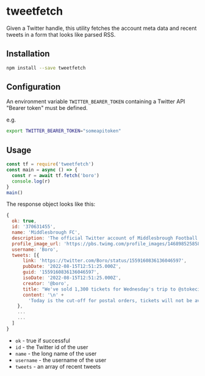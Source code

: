 # tweetfetch

Given a Twitter handle, this utility fetches the account meta data and recent tweets in a form that looks like parsed RSS.

## Installation

```sh
npm install --save tweetfetch
```

## Configuration

An environment variable `TWITTER_BEARER_TOKEN` containing a Twitter API "Bearer token" must be defined.

e.g.

```sh
export TWITTER_BEARER_TOKEN="someapitoken"
```

## Usage

```js
const tf = require('tweetfetch')
const main = async () => {
  const r = await tf.fetch('boro')
  console.log(r)
}
main()
```

The response object looks like this:

```js
{
  ok: true,
  id: '370631455',
  name: 'Middlesbrough FC',
  description: 'The official Twitter account of Middlesbrough Football Club 🔴⚪️⚽️ #UTB',
  profile_image_url: 'https://pbs.twimg.com/profile_images/1468985258582458368/NlMGxaXn_normal.jpg',
  username: 'Boro',
  tweets: [{
      link: 'https://twitter.com/Boro/status/1559160836136046597',
      pubDate: '2022-08-15T12:51:25.000Z',
      guid: '1559160836136046597',
      isoDate: '2022-08-15T12:51:25.000Z',
      creator: '@boro',
      title: "We've sold 1,300 tickets for Wednesday's trip to @stokecity 👏",
      content: '\n' +
        'Today is the cut-off for postal orders, tickets will not be available on the night 🎟 #UTB https://t.co/dwpdm5ggbw'
    }, 
    ...
    ...
  ]
}
```

- `ok` - true if successful
- `id` - the Twitter id of the user
- `name` - the long name of the user
- `username` - the username of the user
- `tweets` - an array of recent tweets
